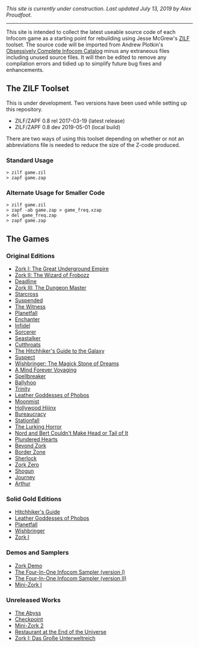 *This site is currently under construction. Last updated July 13, 2019 by Alex Proudfoot.*

----

This site is intended to collect the latest useable source code of each Infocom game as a starting point for rebuilding using Jesse McGrew's [ZILF](https://bitbucket.org/jmcgrew/zilf/wiki/Home) toolset. The source code will be imported from Andrew Plotkin's [Obsessively Complete Infocom Catalog](https://eblong.com/infocom/) minus any extraneous files including unused source files. It will then be edited to remove any compilation errors and tidied up to simplify future bug fixes and enhancements.

## The ZILF Toolset

This is under development. Two versions have been used while setting up this repository.

* ZILF/ZAPF 0.8 rel 2017-03-19 (latest release)
* ZILF/ZAPF 0.8 dev 2019-05-01 (local build)

There are two ways of using this toolset depending on whether or not an abbreviations file is needed to reduce the size of the Z-code produced.

### Standard Usage
~~~~
> zilf game.zil
> zapf game.zap
~~~~
### Alternate Usage for Smaller Code
~~~~
> zilf game.zil
> zapf -ab game.zap > game_freq.xzap
> del game_freq.zap
> zapf game.zap
~~~~

## The Games

### Original Editions

* [Zork I: The Great Underground Empire](https://the-infocom-files.github.io/zork1/)
* [Zork II: The Wizard of Frobozz](https://the-infocom-files.github.io/zork2/)
* [Deadline](https://the-infocom-files.github.io/deadline/)
* [Zork III: The Dungeon Master](https://the-infocom-files.github.io/zork3/)
* [Starcross](https://the-infocom-files.github.io/starcross/)
* [Suspended](https://the-infocom-files.github.io/suspended/)
* [The Witness](https://the-infocom-files.github.io/witness/)
* [Planetfall](https://the-infocom-files.github.io/planetfall/)
* [Enchanter](https://the-infocom-files.github.io/enchanter/)
* [Infidel](https://the-infocom-files.github.io/infidel/)
* [Sorcerer](https://the-infocom-files.github.io/sorcerer/)
* [Seastalker](https://the-infocom-files.github.io/seastalker/)
* [Cutthroats](https://the-infocom-files.github.io/cutthroats/)
* [The Hitchhiker's Guide to the Galaxy](https://the-infocom-files.github.io/hitchhiker/)
* [Suspect](https://the-infocom-files.github.io/suspect/)
* [Wishbringer: The Magick Stone of Dreams](https://the-infocom-files.github.io/wishbringer/)
* [A Mind Forever Voyaging](https://the-infocom-files.github.io/amfv/)
* [Spellbreaker](https://the-infocom-files.github.io/spellbreaker/)
* [Ballyhoo](https://the-infocom-files.github.io/ballyhoo/)
* [Trinity](https://the-infocom-files.github.io/trinity/)
* [Leather Goddesses of Phobos](https://the-infocom-files.github.io/leathergoddesses/)
* [Moonmist](https://the-infocom-files.github.io/moonmist/)
* [Hollywood Hijinx](https://the-infocom-files.github.io/hollywoodhijinx/)
* [Bureaucracy](https://the-infocom-files.github.io/bureaucracy/)
* [Stationfall](https://the-infocom-files.github.io/stationfall/)
* [The Lurking Horror](https://the-infocom-files.github.io/lurkinghorror/)
* [Nord and Bert Couldn't Make Head or Tail of It](https://the-infocom-files.github.io/nordandbert/)
* [Plundered Hearts](https://the-infocom-files.github.io/plunderedhearts/)
* [Beyond Zork](https://the-infocom-files.github.io/beyondzork/)
* [Border Zone](https://the-infocom-files.github.io/borderzone/)
* [Sherlock](https://the-infocom-files.github.io/sherlock/)
* [Zork Zero](https://the-infocom-files.github.io/zork0/)
* [Shogun](https://the-infocom-files.github.io/shogun/)
* [Journey](https://the-infocom-files.github.io/journey/)
* [Arthur](https://the-infocom-files.github.io/arthur/)

### Solid Gold Editions

* [Hitchhiker's Guide](https://the-infocom-files.github.io/hitchhiker-invclues/)
* [Leather Goddesses of Phobos](https://the-infocom-files.github.io/leathergoddesses-invclues/)
* [Planetfall](https://the-infocom-files.github.io/planetfall-invclues/)
* [Wishbringer](https://the-infocom-files.github.io/wishbringer-invclues/)
* [Zork I](https://the-infocom-files.github.io/zork1-invclues/)

### Demos and Samplers

* [Zork Demo]()
* [The Four-In-One Infocom Sampler (version I)]()
* [The Four-In-One Infocom Sampler (version II)]()
* [Mini-Zork I]()

### Unreleased Works

* [The Abyss]()
* [Checkpoint]()
* [Mini-Zork 2]()
* [Restaurant at the End of the Universe]()
* [Zork I: Das Große Unterweltreich]()
